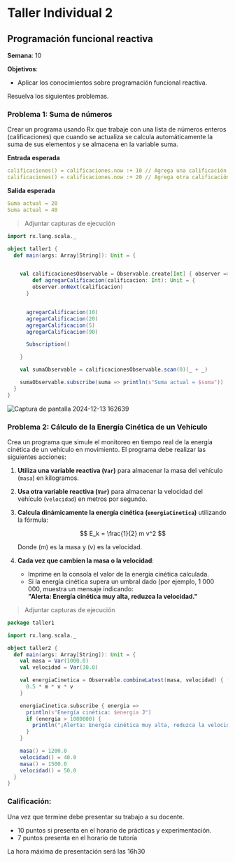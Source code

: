 # Taller Individual  2
## Programación funcional reactiva

**Semana**: 10

**Objetivos**:

- Aplicar los conocimientos sobre programación funcional reactiva.

Resuelva los siguientes problemas.

### Problema 1: Suma de números

Crear un programa usando Rx que trabaje con una lista de números enteros (calificaciones) que cuando se actualiza se calcula automáticamente la suma de sus elementos y se almacena en la variable suma.

**Entrada esperada**
```yaml
calificaciones() = calificaciones.now :+ 10 // Agrega una calificación
calificaciones() = calificaciones.now :+ 20 // Agrega otra calificación
```

**Salida esperada**
```yaml
Suma actual = 20
Suma actual = 40
```


> Adjuntar capturas de ejecución

```scala
import rx.lang.scala._

object taller1 {
  def main(args: Array[String]): Unit = {


    val calificacionesObservable = Observable.create[Int] { observer =>
        def agregarCalificacion(calificacion: Int): Unit = {
        observer.onNext(calificacion)
      }


      agregarCalificacion(10)
      agregarCalificacion(20)
      agregarCalificacion(5)
      agregarCalificacion(90)

      Subscription()

    }

    val sumaObservable = calificacionesObservable.scan(0)(_ + _)

    sumaObservable.subscribe(suma => println(s"Suma actual = $suma"))
  }
}
```
![Captura de pantalla 2024-12-13 162639](https://github.com/user-attachments/assets/f487554b-ba94-4940-a2c0-671a57c6941d)


### Problema 2: Cálculo de la Energía Cinética de un Vehículo

Crea un programa que simule el monitoreo en tiempo real de la energía cinética de un vehículo en movimiento. El programa debe realizar las siguientes acciones:

1. **Utiliza una variable reactiva (`Var`)** para almacenar la masa del vehículo (`masa`) en kilogramos.
2. **Usa otra variable reactiva (`Var`)** para almacenar la velocidad del vehículo (`velocidad`) en metros por segundo.
3. **Calcula dinámicamente la energía cinética (`energiaCinetica`)** utilizando la fórmula:

   $$
   E_k = \frac{1}{2} m v^2
   $$

   Donde \(m\) es la masa y \(v\) es la velocidad.

4. **Cada vez que cambien la masa o la velocidad**:
   - Imprime en la consola el valor de la energía cinética calculada.
   - Si la energía cinética supera un umbral dado (por ejemplo, 1 000 000, muestra un mensaje indicando:  
     **"Alerta: Energía cinética muy alta, reduzca la velocidad."**



> Adjuntar capturas de ejecución
```scala
package taller1

import rx.lang.scala._

object taller2 {
  def main(args: Array[String]): Unit = {
    val masa = Var(1000.0)
    val velocidad = Var(30.0)

    val energiaCinetica = Observable.combineLatest(masa, velocidad) { (m, v) =>
      0.5 * m * v * v
    }

    energiaCinetica.subscribe { energia =>
      println(s"Energía cinética: $energia J")
      if (energia > 1000000) {
        println("¡Alerta: Energía cinética muy alta, reduzca la velocidad!")
      }
    }

    masa() = 1200.0
    velocidad() = 40.0
    masa() = 1500.0
    velocidad() = 50.0
  }
}

```
### Calificación:

Una vez que termine debe presentar su trabajo a su docente.

- 10 puntos si presenta en el horario de prácticas y experimentación.
- 7 puntos presenta en el horario de tutoría

La hora máxima de presentación será las 16h30
